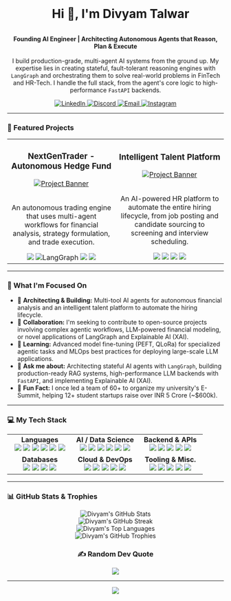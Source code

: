 <!-- 
Hi, Divyam! I've restructured your README to be more dynamic and professional.
- I've added a main banner-style header.
- The "About Me" is now more of a narrative.
- Your activities are grouped under "What I'm Up To" for better flow.
- I've created the "Featured Projects" section you requested. Just replace the placeholders!
- Your massive tech stack is now neatly organized into categories.
- Socials and stats are centered for a cleaner look.
Enjoy your new profile!
-->

<div id="user-content-toc">
  <ul align="center">
    <summary><h1 style="display: inline-block;">Hi 👋, I'm Divyam Talwar</h1></summary>
  </ul>
</div>

<p align="center">
  <strong>Founding AI Engineer | Architecting Autonomous Agents that Reason, Plan & Execute</strong>
  <br>
  <br>
  I build production-grade, multi-agent AI systems from the ground up. My expertise lies in creating stateful, fault-tolerant reasoning engines with <code>LangGraph</code> and orchestrating them to solve real-world problems in FinTech and HR-Tech. I handle the full stack, from the agent's core logic to high-performance <code>FastAPI</code> backends.
</p>

<p align="center">
  <a href="https://linkedin.com/in/DivyamTalwar" target="_blank">
    <img src="https://img.shields.io/badge/LinkedIn-0077B5?style=for-the-badge&logo=linkedin&logoColor=white" alt="LinkedIn"/>
  </a>
  <a href="https://discord.gg/theDream4756" target="_blank">
    <img src="https://img.shields.io/badge/Discord-7289DA?style=for-the-badge&logo=discord&logoColor=white" alt="Discord"/>
  </a>
  <a href="mailto:divyamtalwar.ai@gmail.com">
    <img src="https://img.shields.io/badge/Email-D14836?style=for-the-badge&logo=gmail&logoColor=white" alt="Email"/>
  </a>
  <a href="https://instagram.com/talwar___" target="_blank">
    <img src="https://img.shields.io/badge/Instagram-E4405F?style=for-the-badge&logo=instagram&logoColor=white" alt="Instagram"/>
  </a>
</p>

---

### 🚀 Featured Projects
<!-- 💡 Here's your new Projects section! Replace the placeholders with your own. -->
<table>
  <tr>
    <td width="50%">
      <h3 align="center">NextGenTrader - Autonomous Hedge Fund</h3>
      <div align="center">
        <a href="https://github.com/DivyamTalwar/YOUR_REPO_LINK" target="_blank">
          <!-- 🖼️ TODO: Add a project image or GIF here! -->
          <img src="https://via.placeholder.com/400x200.png?text=Project+Screenshot+Here" alt="Project Banner"/>
        </a>
        <p>
          <br>
          An autonomous trading engine that uses multi-agent workflows for financial analysis, strategy formulation, and trade execution.
        </p>
        <div align="center">
          <img src="https://img.shields.io/badge/Python-3776AB?style=for-the-badge&logo=python&logoColor=white" />
          <img src="https://img.shields.io/badge/LangGraph-000000?style=for-the-badge&logo=data:image/svg+xml;base64,..." alt="LangGraph"/> <!-- Replace with a real badge if available -->
          <img src="https://img.shields.io/badge/PyTorch-EE4C2C?style=for-the-badge&logo=pytorch&logoColor=white" />
          <img src="https://img.shields.io/badge/FastAPI-009688?style=for-the-badge&logo=fastapi&logoColor=white" />
        </div>
      </div>
    </td>
    <td width="50%">
      <h3 align="center">Intelligent Talent Platform</h3>
      <div align="center">
        <a href="https://github.com/DivyamTalwar/YOUR_REPO_LINK_2" target="_blank">
          <!-- 🖼️ TODO: Add a project image or GIF here! -->
          <img src="https://via.placeholder.com/400x200.png?text=Project+Screenshot+Here" alt="Project Banner"/>
        </a>
        <p>
          <br>
          An AI-powered HR platform to automate the entire hiring lifecycle, from job posting and candidate sourcing to screening and interview scheduling.
        </p>
        <div align="center">
          <img src="https://img.shields.io/badge/TypeScript-3178C6?style=for-the-badge&logo=typescript&logoColor=white" />
          <img src="https://img.shields.io/badge/Python-3776AB?style=for-the-badge&logo=python&logoColor=white" />
          <img src="https://img.shields.io/badge/Neo4j-008CC1?style=for-the-badge&logo=neo4j&logoColor=white" />
          <img src="https://img.shields.io/badge/AWS-232F3E?style=for-the-badge&logo=amazon-aws&logoColor=white" />
        </div>
      </div>
    </td>
  </tr>
</table>

---

### 🎯 What I'm Focused On

*   🚀 **Architecting & Building:** Multi-tool AI agents for autonomous financial analysis and an intelligent talent platform to automate the hiring lifecycle.
*   🤝 **Collaboration:** I'm seeking to contribute to open-source projects involving complex agentic workflows, LLM-powered financial modeling, or novel applications of LangGraph and Explainable AI (XAI).
*   🧠 **Learning:** Advanced model fine-tuning (PEFT, QLoRa) for specialized agentic tasks and MLOps best practices for deploying large-scale LLM applications.
*   💬 **Ask me about:** Architecting stateful AI agents with `LangGraph`, building production-ready RAG systems, high-performance LLM backends with `FastAPI`, and implementing Explainable AI (XAI).
*   🎉 **Fun Fact:** I once led a team of 60+ to organize my university's E-Summit, helping 12+ student startups raise over INR 5 Crore (~$600k).

---

### 💻 My Tech Stack
<!-- I've organized your skills into categories for readability. -->
<table>
  <tr>
    <td valign="top" width="33%">
      <div align="center">
        <strong>Languages</strong>
      </div>
      <div align="center">
        <img src="https://img.shields.io/badge/python-3670A0?style=for-the-badge&logo=python&logoColor=ffdd54" />
        <img src="https://img.shields.io/badge/typescript-%23007ACC.svg?style=for-the-badge&logo=typescript&logoColor=white" />
        <img src="https://img.shields.io/badge/javascript-%23323330.svg?style=for-the-badge&logo=javascript&logoColor=%23F7DF1E" />
        <img src="https://img.shields.io/badge/java-%23ED8B00.svg?style=for-the-badge&logo=openjdk&logoColor=white" />
        <img src="https://img.shields.io/badge/c++-%2300599C.svg?style=for-the-badge&logo=c%2B%2B&logoColor=white" />
        <img src="https://img.shields.io/badge/Solidity-%23363636.svg?style=for-the-badge&logo=solidity&logoColor=white" />
      </div>
    </td>
    <td valign="top" width="33%">
      <div align="center">
        <strong>AI / Data Science</strong>
      </div>
      <div align="center">
        <img src="https://img.shields.io/badge/PyTorch-%23EE4C2C.svg?style=for-the-badge&logo=PyTorch&logoColor=white" />
        <img src="https://img.shields.io/badge/TensorFlow-%23FF6F00.svg?style=for-the-badge&logo=TensorFlow&logoColor=white" />
        <img src="https://img.shields.io/badge/scikit--learn-%23F7931E.svg?style=for-the-badge&logo=scikit-learn&logoColor=white" />
        <img src="https://img.shields.io/badge/pandas-%23150458.svg?style=for-the-badge&logo=pandas&logoColor=white" />
        <img src="https://img.shields.io/badge/numpy-%23013243.svg?style=for-the-badge&logo=numpy&logoColor=white" />
        <img src="https://img.shields.io/badge/opencv-%23white.svg?style=for-the-badge&logo=opencv&logoColor=white" />
      </div>
    </td>
    <td valign="top" width="33%">
      <div align="center">
        <strong>Backend & APIs</strong>
      </div>
      <div align="center">
        <img src="https://img.shields.io/badge/FastAPI-005571?style=for-the-badge&logo=fastapi" />
        <img src="https://img.shields.io/badge/flask-%23000.svg?style=for-the-badge&logo=flask&logoColor=white" />
        <img src="https://img.shields.io/badge/-GraphQL-E10098?style=for-the-badge&logo=graphql&logoColor=white" />
        <img src="https://img.shields.io/badge/JWT-black?style=for-the-badge&logo=JSON%20web%20tokens" />
        <img src="https://img.shields.io/badge/Postman-FF6C37?style=for-the-badge&logo=postman&logoColor=white" />
      </div>
    </td>
  </tr>
  <tr>
    <td valign="top" width="33%">
      <div align="center">
        <strong>Databases</strong>
      </div>
      <div align="center">
        <img src="https://img.shields.io/badge/MongoDB-%234ea94b.svg?style=for-the-badge&logo=mongodb&logoColor=white" />
        <img src="https://img.shields.io/badge/Neo4j-008CC1?style=for-the-badge&logo=neo4j&logoColor=white" />
        <img src="https://img.shields.io/badge/mysql-4479A1.svg?style=for-the-badge&logo=mysql&logoColor=white" />
        <img src="https://img.shields.io/badge/sqlite-%2307405e.svg?style=for-the-badge&logo=sqlite&logoColor=white" />
      </div>
    </td>
    <td valign="top" width="33%">
      <div align="center">
        <strong>Cloud & DevOps</strong>
      </div>
      <div align="center">
        <img src="https://img.shields.io/badge/AWS-%23FF9900.svg?style=for-the-badge&logo=amazon-aws&logoColor=white" />
        <img src="https://img.shields.io/badge/GoogleCloud-%234285F4.svg?style=for-the-badge&logo=google-cloud&logoColor=white" />
        <img src="https://img.shields.io/badge/docker-%230db7ed.svg?style=for-the-badge&logo=docker&logoColor=white" />
        <img src="https://img.shields.io/badge/kubernetes-%23326ce5.svg?style=for-the-badge&logo=kubernetes&logoColor=white" />
        <img src="https://img.shields.io/badge/jenkins-%232C5263.svg?style=for-the-badge&logo=jenkins&logoColor=white" />
      </div>
    </td>
    <td valign="top" width="33%">
      <div align="center">
        <strong>Tooling & Misc.</strong>
      </div>
      <div align="center">
        <img src="https://img.shields.io/badge/git-%23F05033.svg?style=for-the-badge&logo=git&logoColor=white" />
        <img src="https://img.shields.io/badge/github-%23121011.svg?style=for-the-badge&logo=github&logoColor=white" />
        <img src="https://img.shields.io/badge/Jira-0A0FFF.svg?style=for-the-badge&logo=jira&logoColor=white" />
        <img src="https://img.shields.io/badge/Notion-000000.svg?style=for-the-badge&logo=notion&logoColor=white" />
        <img src="https://img.shields.io/badge/Figma-F24E1E.svg?style=for-the-badge&logo=figma&logoColor=white" />
      </div>
    </td>
  </tr>
</table>

---

### 📊 GitHub Stats & Trophies

<p align="center">
  <img src="https://github-readme-stats.vercel.app/api?username=DivyamTalwar&theme=merko&hide_border=false&include_all_commits=true&count_private=true" alt="Divyam's GitHub Stats"/>
  <br/>
  <img src="https://nirzak-streak-stats.vercel.app/?user=DivyamTalwar&theme=merko&hide_border=false" alt="Divyam's GitHub Streak"/>
  <br/>
  <img src="https://github-readme-stats.vercel.app/api/top-langs/?username=DivyamTalwar&theme=merko&hide_border=false&include_all_commits=true&count_private=true&layout=compact" alt="Divyam's Top Languages"/>
  <br/>
  <img src="https://github-profile-trophy.vercel.app/?username=DivyamTalwar&theme=dracula&no-frame=false&no-bg=true&margin-w=4" alt="Divyam's GitHub Trophies"/>
</p>

<div align="center">

### ✍️ Random Dev Quote
![](https://quotes-github-readme.vercel.app/api?type=horizontal&theme=gruvbox)

</div>

---
<p align="center">
  <a href="https://visitcount.itsvg.in">
    <img src="https://visitcount.itsvg.in/api?id=DivyamTalwar&icon=0&color=0" />
  </a>
</p>
